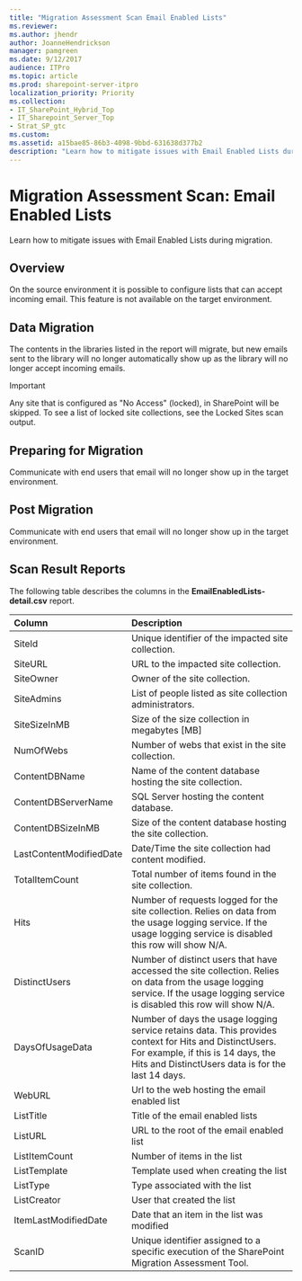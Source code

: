 ```yaml
---
title: "Migration Assessment Scan Email Enabled Lists"
ms.reviewer: 
ms.author: jhendr
author: JoanneHendrickson
manager: pamgreen
ms.date: 9/12/2017
audience: ITPro
ms.topic: article
ms.prod: sharepoint-server-itpro
localization_priority: Priority
ms.collection:
- IT_SharePoint_Hybrid_Top
- IT_Sharepoint_Server_Top
- Strat_SP_gtc
ms.custom:
ms.assetid: a15bae85-86b3-4098-9bbd-631638d377b2
description: "Learn how to mitigate issues with Email Enabled Lists during migration."
---
```


# Migration Assessment Scan: Email Enabled Lists

Learn how to mitigate issues with Email Enabled Lists during migration.
  
## Overview

On the source environment it is possible to configure lists that can accept incoming email. This feature is not available on the target environment.
  
## Data Migration

The contents in the libraries listed in the report will migrate, but new emails sent to the library will no longer automatically show up as the library will no longer accept incoming emails.
  
> [!IMPORTANT]
> Any site that is configured as "No Access" (locked), in SharePoint will be skipped. To see a list of locked site collections, see the Locked Sites scan output. 
  
## Preparing for Migration

Communicate with end users that email will no longer show up in the target environment.
  
## Post Migration

Communicate with end users that email will no longer show up in the target environment.
  
## Scan Result Reports

The following table describes the columns in the **EmailEnabledLists-detail.csv** report.﻿ 
  
|**Column**|**Description**|
|:-----|:-----|
|SiteId  <br/> |Unique identifier of the impacted site collection.  <br/> |
|SiteURL  <br/> |URL to the impacted site collection.  <br/> |
|SiteOwner  <br/> |Owner of the site collection.  <br/> |
|SiteAdmins  <br/> |List of people listed as site collection administrators.  <br/> |
|SiteSizeInMB  <br/> |Size of the size collection in megabytes [MB]  <br/> |
|NumOfWebs  <br/> |Number of webs that exist in the site collection.  <br/> |
|ContentDBName  <br/> |Name of the content database hosting the site collection.  <br/> |
|ContentDBServerName  <br/> |SQL Server hosting the content database.  <br/> |
|ContentDBSizeInMB  <br/> |Size of the content database hosting the site collection.  <br/> |
|LastContentModifiedDate  <br/> |Date/Time the site collection had content modified.  <br/> |
|TotalItemCount  <br/> |Total number of items found in the site collection.  <br/> |
|Hits  <br/> |Number of requests logged for the site collection. Relies on data from the usage logging service. If the usage logging service is disabled this row will show N/A.  <br/> |
|DistinctUsers  <br/> |Number of distinct users that have accessed the site collection. Relies on data from the usage logging service. If the usage logging service is disabled this row will show N/A.  <br/> |
|DaysOfUsageData  <br/> |Number of days the usage logging service retains data. This provides context for Hits and DistinctUsers. For example, if this is 14 days, the Hits and DistinctUsers data is for the last 14 days.  <br/> |
|WebURL  <br/> |Url to the web hosting the email enabled list  <br/> |
|ListTitle  <br/> |Title of the email enabled lists  <br/> |
|ListURL  <br/> |URL to the root of the email enabled list  <br/> |
|ListItemCount  <br/> |Number of items in the list  <br/> |
|ListTemplate  <br/> |Template used when creating the list  <br/> |
|ListType  <br/> |Type associated with the list  <br/> |
|ListCreator  <br/> |User that created the list  <br/> |
|ItemLastModifiedDate  <br/> |Date that an item in the list was modified  <br/> |
|ScanID  <br/> |Unique identifier assigned to a specific execution of the SharePoint Migration Assessment Tool.  <br/> |
   

